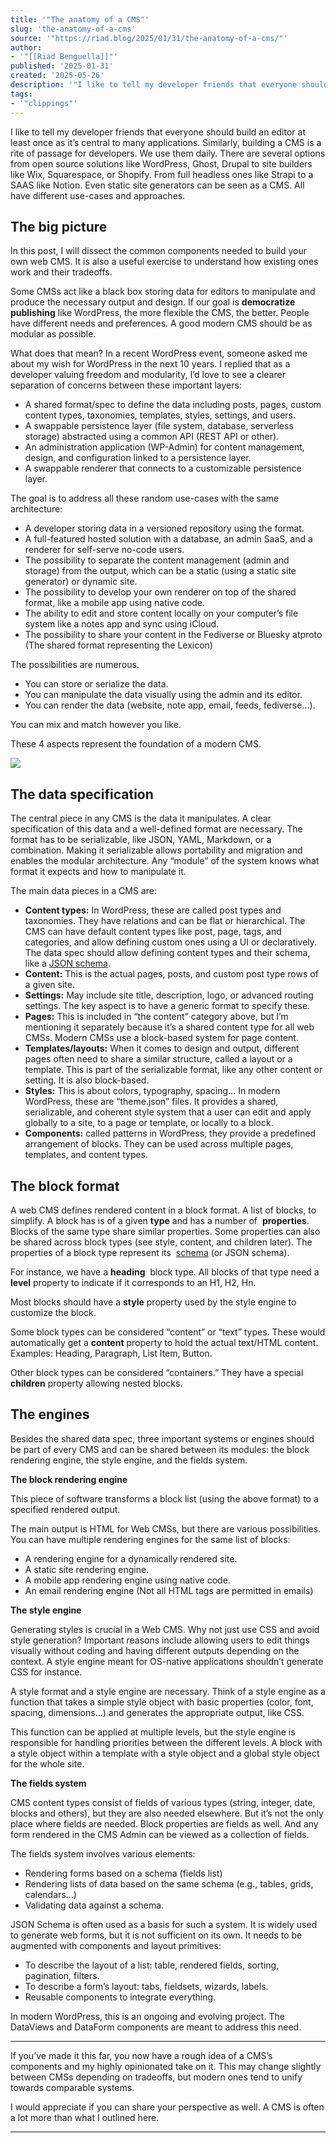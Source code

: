 ```yaml
---
title: '"The anatomy of a CMS"'
slug: 'the-anatomy-of-a-cms'
source: '"https://riad.blog/2025/01/31/the-anatomy-of-a-cms/"'
author:
- '"[[Riad Benguella]]"'
published: '2025-01-31'
created: '2025-05-26'
description: '"I like to tell my developer friends that everyone should build an editor at least once as it’s central to many applications. Similarly, building a CMS is a rite of passage for developers. We …"'
tags:
- '"clippings"'
---
```


I like to tell my developer friends that everyone should build an editor at least once as it’s central to many applications. Similarly, building a CMS is a rite of passage for developers. We use them daily. There are several options from open source solutions like WordPress, Ghost, Drupal to site builders like Wix, Squarespace, or Shopify. From full headless ones like Strapi to a SAAS like Notion. Even static site generators can be seen as a CMS. All have different use-cases and approaches.

## The big picture

In this post, I will dissect the common components needed to build your own web CMS. It is also a useful exercise to understand how existing ones work and their tradeoffs.

Some CMSs act like a black box storing data for editors to manipulate and produce the necessary output and design. If our goal is **democratize publishing** like WordPress, the more flexible the CMS, the better. People have different needs and preferences. A good modern CMS should be as modular as possible.

What does that mean? In a recent WordPress event, someone asked me about my wish for WordPress in the next 10 years. I replied that as a developer valuing freedom and modularity, I’d love to see a clearer separation of concerns between these important layers:

- A shared format/spec to define the data including posts, pages, custom content types, taxonomies, templates, styles, settings, and users.
- A swappable persistence layer (file system, database, serverless storage) abstracted using a common API (REST API or other).
- An administration application (WP-Admin) for content management, design, and configuration linked to a persistence layer.
- A swappable renderer that connects to a customizable persistence layer.

The goal is to address all these random use-cases with the same architecture:

- A developer storing data in a versioned repository using the format.
- A full-featured hosted solution with a database, an admin SaaS, and a renderer for self-serve no-code users.
- The possibility to separate the content management (admin and storage) from the output, which can be a static (using a static site generator) or dynamic site.
- The possibility to develop your own renderer on top of the shared format, like a mobile app using native code.
- The ability to edit and store content locally on your computer’s file system like a notes app and sync using iCloud.
- The possibility to share your content in the Fediverse or Bluesky atproto (The shared format representing the Lexicon)

The possibilities are numerous.

- You can store or serialize the data.
- You can manipulate the data visually using the admin and its editor.
- You can render the data (website, note app, email, feeds, fediverse…).

You can mix and match however you like.

These 4 aspects represent the foundation of a modern CMS.

![](https://i0.wp.com/riad.blog/wp-content/uploads/2025/01/CMS-1.png?resize=1024%2C615&ssl=1)

## The data specification

The central piece in any CMS is the data it manipulates. A clear specification of this data and a well-defined format are necessary. The format has to be serializable, like JSON, YAML, Markdown, or a combination. Making it serializable allows portability and migration and enables the modular architecture. Any “module” of the system knows what format it expects and how to manipulate it.

The main data pieces in a CMS are:

- **Content types:** In WordPress, these are called post types and taxonomies. They have relations and can be flat or hierarchical. The CMS can have default content types like post, page, tags, and categories, and allow defining custom ones using a UI or declaratively. The data spec should allow defining content types and their schema, like a [JSON schema](https://json-schema.org/).
- **Content:** This is the actual pages, posts, and custom post type rows of a given site.
- **Settings:** May include site title, description, logo, or advanced routing settings. The key aspect is to have a generic format to specify these.
- **Pages:** This is included in “the content” category above, but I’m mentioning it separately because it’s a shared content type for all web CMSs. Modern CMSs use a block-based system for page content.
- **Templates/layouts:** When it comes to design and output, different pages often need to share a similar structure, called a layout or a template. This is part of the serializable format, like any other content or setting. It is also block-based.
- **Styles:** This is about colors, typography, spacing… In modern WordPress, these are “theme.json” files. It provides a shared, serializable, and coherent style system that a user can edit and apply globally to a site, to a page or template, or locally to a block.
- **Components:** called patterns in WordPress, they provide a predefined arrangement of blocks. They can be used across multiple pages, templates, and content types.

## The block format

A web CMS defines rendered content in a block format. A list of blocks, to simplify. A block has is of a given **type** and has a number of  **properties**. Blocks of the same type share similar properties. Some properties can also be shared across block types (see style, content, and children later). The properties of a block type represent its  [schema](https://json-schema.org/) (or JSON schema).

For instance, we have a **heading**  block type. All blocks of that type need a  **level** property to indicate if it corresponds to an H1, H2, Hn.

Most blocks should have a **style** property used by the style engine to customize the block.

Some block types can be considered “content” or “text” types. These would automatically get a **content** property to hold the actual text/HTML content. Examples: Heading, Paragraph, List Item, Button.

Other block types can be considered “containers.” They have a special **children** property allowing nested blocks.

## The engines

Besides the shared data spec, three important systems or engines should be part of every CMS and can be shared between its modules: the block rendering engine, the style engine, and the fields system.

**The block rendering engine**

This piece of software transforms a block list (using the above format) to a specified rendered output.

The main output is HTML for Web CMSs, but there are various possibilities. You can have multiple rendering engines for the same list of blocks:

- A rendering engine for a dynamically rendered site.
- A static site rendering engine.
- A mobile app rendering engine using native code.
- An email rendering engine (Not all HTML tags are permitted in emails)

**The style engine**

Generating styles is crucial in a Web CMS. Why not just use CSS and avoid style generation? Important reasons include allowing users to edit things visually without coding and having different outputs depending on the context. A style engine meant for OS-native applications shouldn’t generate CSS for instance.

A style format and a style engine are necessary. Think of a style engine as a function that takes a simple style object with basic properties (color, font, spacing, dimensions…) and generates the appropriate output, like CSS.

This function can be applied at multiple levels, but the style engine is responsible for handling priorities between the different levels. A block with a style object within a template with a style object and a global style object for the whole site.

**The fields system**

CMS content types consist of fields of various types (string, integer, date, blocks and others), but they are also needed elsewhere. But it’s not the only place where fields are needed. Block properties are fields as well. And any form rendered in the CMS Admin can be viewed as a collection of fields.

The fields system involves various elements:

- Rendering forms based on a schema (fields list)
- Rendering lists of data based on the same schema (e.g., tables, grids, calendars…)
- Validating data against a schema.

JSON Schema is often used as a basis for such a system. It is widely used to generate web forms, but it is not sufficient on its own. It needs to be augmented with components and layout primitives:

- To describe the layout of a list: table, rendered fields, sorting, pagination, filters.
- To describe a form’s layout: tabs, fieldsets, wizards, labels.
- Reusable components to integrate everything.

In modern WordPress, this is an ongoing and evolving project. The DataViews and DataForm components are meant to address this need.

---

If you’ve made it this far, you now have a rough idea of a CMS’s components and my highly opinionated take on it. This may change slightly between CMSs depending on tradeoffs, but modern ones tend to unify towards comparable systems.

I would appreciate if you can share your perspective as well. A CMS is often a lot more than what I outlined here.

---